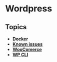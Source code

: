 # Wordpress

## Topics

* ****[**Docker**](docker.md#build-and-start)****
* ****[**Known issues**](known-issues.md)****
* ****[**WooComerce**](woocomerce.md)****
* ****[**WP CLI**](wp-cli.md)****

